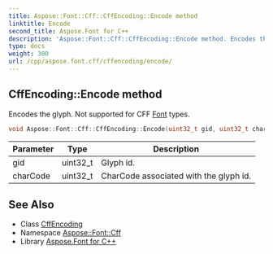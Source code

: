```yaml
---
title: Aspose::Font::Cff::CffEncoding::Encode method
linktitle: Encode
second_title: Aspose.Font for C++
description: 'Aspose::Font::Cff::CffEncoding::Encode method. Encodes the glyph. Not supported for CFF Font types in C++.'
type: docs
weight: 300
url: /cpp/aspose.font.cff/cffencoding/encode/
---
```

## CffEncoding::Encode method


Encodes the glyph. Not supported for CFF [Font](../../../aspose.font/font/) types.

```cpp
void Aspose::Font::Cff::CffEncoding::Encode(uint32_t gid, uint32_t charCode) override
```


| Parameter | Type | Description |
| --- | --- | --- |
| gid | uint32_t | Glyph id. |
| charCode | uint32_t | CharCode associated with the glyph id. |

## See Also

* Class [CffEncoding](../)
* Namespace [Aspose::Font::Cff](../../)
* Library [Aspose.Font for C++](../../../)
